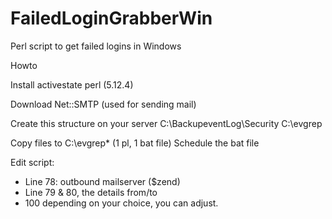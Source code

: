# FailedLoginGrabberWin
Perl script to get failed logins in Windows

Howto

Install activestate perl (5.12.4)

Download Net::SMTP (used for sending mail)

Create this structure on your server
  C:\BackupeventLog\Security
  C:\evgrep
  
Copy files to C:\evgrep\* (1 pl, 1 bat file)
Schedule the bat file

Edit script:
* Line 78: outbound mailserver ($zend)
* Line 79 & 80, the details from/to
* 100 depending on your choice, you can adjust. 

